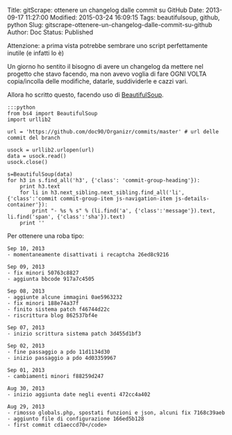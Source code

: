 Title: gitScrape: ottenere un changelog dalle commit su GitHub
Date: 2013-09-17 11:27:00
Modified: 2015-03-24 16:09:15
Tags: beautifulsoup, github, python
Slug: gitscrape-ottenere-un-changelog-dalle-commit-su-github
Author: Doc
Status: Published

Attenzione: a prima vista potrebbe sembrare uno script perfettamente
inutile (e infatti lo è)

Un giorno ho sentito il bisogno di avere un changelog da mettere nel
progetto che stavo facendo, ma non avevo voglia di fare OGNI VOLTA
copia/incolla delle modifiche, datarle, suddividerle e cazzi vari.

Allora ho scritto questo, facendo uso di
[BeautifulSoup](http://www.crummy.com/software/BeautifulSoup/ "BeautifulSoup").

    :::python
    from bs4 import BeautifulSoup  
    import urllib2

    url = 'https://github.com/doc90/Organizr/commits/master' # url delle commit del branch

    usock = urllib2.urlopen(url)  
    data = usock.read()  
    usock.close()

    s=BeautifulSoup(data)  
    for h3 in s.find_all('h3', {'class': 'commit-group-heading'}):  
        print h3.text  
        for li in h3.next_sibling.next_sibling.find_all('li', {'class':'commit commit-group-item js-navigation-item js-details-container'}):  
            print "- %s % s" % (li.find('a', {'class':'message'}).text, li.find('span', {'class':'sha'}).text)  
        print ''

Per ottenere una roba tipo:

    Sep 10, 2013
    - momentaneamente disattivati i recaptcha 26ed8c9216

    Sep 09, 2013  
    - fix minori 50763c8827  
    - aggiunta bbcode 917a7c4505

    Sep 08, 2013  
    - aggiunte alcune immagini 0ae5963232  
    - fix minori 188e74a37f  
    - finito sistema patch f46744d22c  
    - riscrittura blog 862537bf4e

    Sep 07, 2013  
    - inizio scrittura sistema patch 3d455d1bf3

    Sep 02, 2013  
    - fine passaggio a pdo 11d1134d30  
    - inizio passaggio a pdo 4d03359967

    Sep 01, 2013  
    - cambiamenti minori f88259d247

    Aug 30, 2013  
    - inizio aggiunta date negli eventi 472cc4a402

    Aug 29, 2013  
    - rimosso globals.php, spostati funzioni e json, alcuni fix 7168c39aeb  
    - aggiunto file di configurazione 166ed5b128  
    - first commit cd1aeccd70</code>
